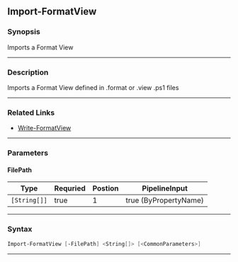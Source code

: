 
Import-FormatView
-----------------
### Synopsis
Imports a Format View

---
### Description

Imports a Format View defined in .format or .view .ps1 files

---
### Related Links
* [Write-FormatView](Write-FormatView.md)
---
### Parameters
#### **FilePath**

|Type            |Requried|Postion|PipelineInput        |
|----------------|--------|-------|---------------------|
|```[String[]]```|true    |1      |true (ByPropertyName)|
---
### Syntax
```PowerShell
Import-FormatView [-FilePath] <String[]> [<CommonParameters>]
```
---


